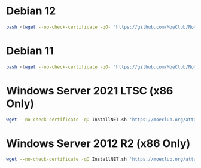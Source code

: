 # Debian 12
```bash
bash <(wget --no-check-certificate -qO- 'https://github.com/MoeClub/Note/raw/master/InstallNET.sh') -d 12 -v 64 -a -p your_new_root_Password
```

# Debian 11
```bash
bash <(wget --no-check-certificate -qO- 'https://github.com/MoeClub/Note/raw/master/InstallNET.sh') -d 11 -v 64 -a -p your_new_root_Password
```

# Windows Server 2021 LTSC (x86 Only)
```bash
wget --no-check-certificate -qO InstallNET.sh 'https://moeclub.org/attachment/LinuxShell/InstallNET.sh' && bash InstallNET.sh -dd 'https://oss.sunpma.com/Windows/Oracle_Win10_2021LTSC_64_Administrator_nat.ee.gz'
```

# Windows Server 2012 R2 (x86 Only)
```bash
wget --no-check-certificate -qO InstallNET.sh 'https://moeclub.org/attachment/LinuxShell/InstallNET.sh' && bash InstallNET.sh -dd 'https://oss.sunpma.com/Windows/Oracle_Win_Server2012R2_64_Administrator_nat.ee.gz'
```
